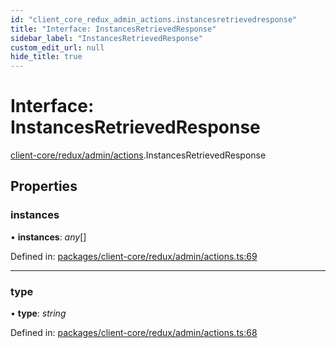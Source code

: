 ```yaml
---
id: "client_core_redux_admin_actions.instancesretrievedresponse"
title: "Interface: InstancesRetrievedResponse"
sidebar_label: "InstancesRetrievedResponse"
custom_edit_url: null
hide_title: true
---
```


# Interface: InstancesRetrievedResponse

[client-core/redux/admin/actions](../modules/client_core_redux_admin_actions.md).InstancesRetrievedResponse

## Properties

### instances

• **instances**: *any*[]

Defined in: [packages/client-core/redux/admin/actions.ts:69](https://github.com/xr3ngine/xr3ngine/blob/9d253dc38/packages/client-core/redux/admin/actions.ts#L69)

___

### type

• **type**: *string*

Defined in: [packages/client-core/redux/admin/actions.ts:68](https://github.com/xr3ngine/xr3ngine/blob/9d253dc38/packages/client-core/redux/admin/actions.ts#L68)
